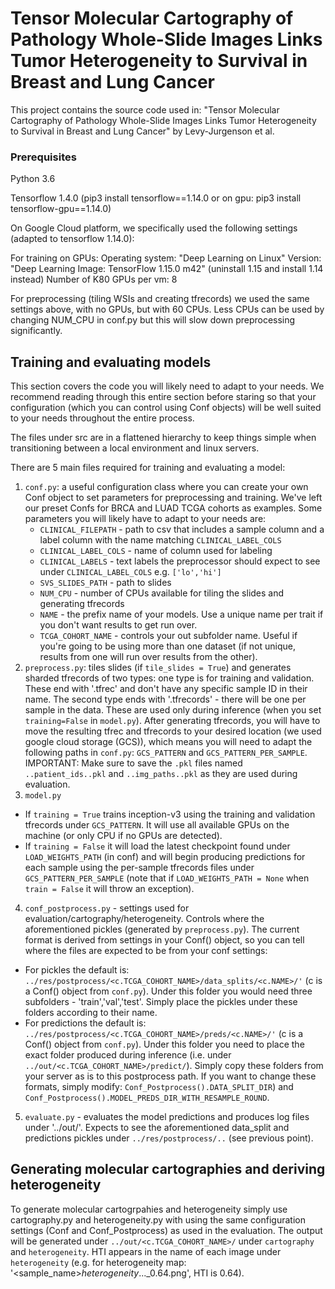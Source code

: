 
# Tensor Molecular Cartography of Pathology Whole-Slide Images Links Tumor Heterogeneity to Survival in Breast and Lung Cancer

This project contains the source code used in: "Tensor Molecular Cartography of Pathology Whole-Slide Images Links Tumor Heterogeneity to Survival in Breast and Lung Cancer" by Levy-Jurgenson et al.

### Prerequisites 

Python 3.6 

Tensorflow 1.4.0 (pip3 install tensorflow==1.14.0 or on gpu: pip3 install tensorflow-gpu==1.14.0)

On Google Cloud platform, we specifically used the following settings (adapted to tensorflow 1.14.0):

For training on GPUs:
Operating system: "Deep Learning on Linux" 
Version: "Deep Learning Image: TensorFlow 1.15.0 m42" (uninstall 1.15 and install 1.14 instead)
Number of K80 GPUs per vm: 8

For preprocessing (tiling WSIs and creating tfrecords) we used the same settings above, with no GPUs, but with 60 CPUs.
Less CPUs can be used by changing NUM_CPU in conf.py but this will slow down preprocessing significantly.  

## Training and evaluating models
This section covers the code you will likely need to adapt to your needs. We recommend reading through this entire section before staring so that your configuration (which you can control using Conf objects) will be well suited to your needs throughout the entire process. 

The files under src are in a flattened hierarchy to keep things simple when transitioning between a 
local environment and linux servers. 

There are 5 main files required for training and evaluating a model:
1. `conf.py`:
    a useful configuration class where you can create your own Conf object to set parameters for preprocessing and training. We've left our preset Confs for BRCA and LUAD TCGA cohorts as examples.
    Some parameters you will likely have to adapt to your needs are:
    * `CLINICAL_FILEPATH` - path to csv that includes a sample column and a label column with the name matching `CLINICAL_LABEL_COLS`
    * `CLINICAL_LABEL_COLS` - name of column used for labeling
    * `CLINICAL_LABELS` - text labels the preprocessor should expect to see under `CLINICAL_LABEL_COLS` e.g. `['lo','hi']`
    * `SVS_SLIDES_PATH` - path to slides
    * `NUM_CPU` - number of CPUs available for tiling the slides and generating tfrecords
    * `NAME` - the prefix name of your models. Use a unique name per trait if you don't want results to get run over.
    * `TCGA_COHORT_NAME` - controls your out subfolder name. Useful if you're going to be using more than one dataset (if not unique, results from one will run over results from the other).
2. `preprocess.py`: tiles slides (if `tile_slides = True`) and generates sharded tfrecords of two types: one type is for training and validation. These end with '.tfrec' and don't have any specific sample ID in their name. The second type ends with '.tfrecords' - there will be one per sample in the data. These are used only during inference (when you set `training=False` in `model.py`).
After generating tfrecords, you will have to move the resulting tfrec and tfrecords to your desired location (we used google cloud storage (GCS)), which means you will need to adapt the following paths in `conf.py`:
`GCS_PATTERN` and `GCS_PATTERN_PER_SAMPLE`. IMPORTANT: Make sure to save the `.pkl` files named `..patient_ids..pkl` and `..img_paths..pkl` as they are used during evaluation.
3. `model.py` 
* If `training = True` trains inception-v3 using the training and validation tfrecords under `GCS_PATTERN`. It will use all available GPUs on the machine (or only CPU if no GPUs are detected). 
* If `training = False` it will load the latest checkpoint found under `LOAD_WEIGHTS_PATH` (in conf) and will begin producing predictions for each sample using the per-sample tfrecords files under `GCS_PATTERN_PER_SAMPLE` (note that if `LOAD_WEIGHTS_PATH = None` when `train = False` it will throw an exception).
4. `conf_postprocess.py` - settings used for evaluation/cartography/heterogeneity. Controls where the aforementioned pickles (generated by `preprocess.py`). The current format is derived from settings in your Conf() object, so you can tell where the files are expected to be from your conf settings:
* For pickles the default is: `../res/postprocess/<c.TCGA_COHORT_NAME>/data_splits/<c.NAME>/'` (c is a Conf() object from `conf.py`). Under this folder you would need three subfolders - 'train','val','test'. Simply place the pickles under these folders according to their name.
* For predictions the default is: `../res/postprocess/<c.TCGA_COHORT_NAME>/preds/<c.NAME>/'` (c is a Conf() object from `conf.py`). Under this folder you need to place the exact folder produced during inference (i.e. under `../out/<c.TCGA_COHORT_NAME>/predict/`). Simply copy these folders from your server as is to this postprocess path.
If you want to change these formats, simply modify: `Conf_Postprocess().DATA_SPLIT_DIR`) and `Conf_Postprocess().MODEL_PREDS_DIR_WITH_RESAMPLE_ROUND`.
5. `evaluate.py` - evaluates the model predictions and produces log files under '../out/'. Expects to see the aforementioned data_split and predictions pickles under `../res/postprocess/..` (see previous point).


## Generating molecular cartographies and deriving heterogeneity
To generate molecular cartogrpahies and heterogeneity simply use cartography.py and heterogeneity.py with using the same configuration settings (Conf and Conf_Postprocess) as used in the evaluation.
The output will be generated under `../out/<c.TCGA_COHORT_NAME>/` under `cartography` and `heterogeneity`. HTI appears in the name of each image under `heterogeneity` (e.g. for heterogeneity map: '<sample_name>_heterogeneity_..._0.64.png', HTI is 0.64).  

